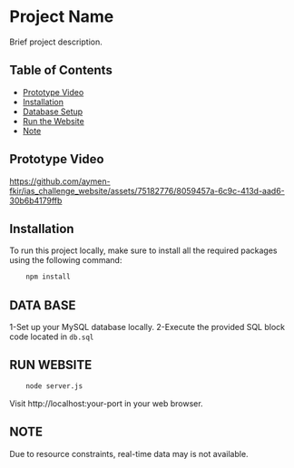 # Project Name

Brief project description.

## Table of Contents

- [Prototype Video](#prototype-video)
- [Installation](#installation)
- [Database Setup](#database-setup)
- [Run the Website](#run-the-website)
- [Note](#note)

## Prototype Video


https://github.com/aymen-fkir/ias_challenge_website/assets/75182776/8059457a-6c9c-413d-aad6-30b6b4179ffb



## Installation

To run this project locally, make sure to install all the required packages using the following command:

```bash
    npm install

```
## DATA BASE
1-Set up your MySQL database locally.
2-Execute the provided SQL block code located in `db.sql`


## RUN WEBSITE

```bash
    node server.js

```

Visit http://localhost:your-port in your web browser.

## NOTE 
Due to resource constraints, real-time data may is not available.



